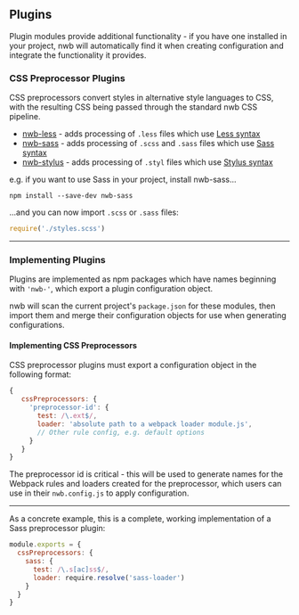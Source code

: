 ## Plugins

Plugin modules provide additional functionality - if you have one installed in your project, nwb will automatically find it when creating configuration and integrate the functionality it provides.

### CSS Preprocessor Plugins

CSS preprocessors convert styles in alternative style languages to CSS, with the resulting CSS being passed through the standard nwb CSS pipeline.

- [nwb-less](https://github.com/insin/nwb-less) - adds processing of `.less` files which use [Less syntax](http://lesscss.org/)
- [nwb-sass](https://github.com/insin/nwb-sass) - adds processing of `.scss` and `.sass` files which use [Sass syntax](http://sass-lang.com/)
- [nwb-stylus](https://github.com/insin/nwb-stylus) - adds processing of `.styl` files which use [Stylus syntax](http://stylus-lang.com/)

e.g. if you want to use Sass in your project, install nwb-sass...

```
npm install --save-dev nwb-sass
```

...and you can now import `.scss` or `.sass` files:

```js
require('./styles.scss')
```

----

### Implementing Plugins

Plugins are implemented as npm packages which have names beginning with `'nwb-'`, which export a plugin configuration object.

nwb will scan the current project's `package.json` for these modules, then import them and merge their configuration objects for use when generating configurations.

#### Implementing CSS Preprocessors

CSS preprocessor plugins must export a configuration object in the following format:

 ```js
 {
    cssPreprocessors: {
      'preprocessor-id': {
        test: /\.ext$/,
        loader: 'absolute path to a webpack loader module.js',
        // Other rule config, e.g. default options
      }
    }
 }
   ```

The preprocessor id is critical - this will be used to generate names for the Webpack rules and loaders created for the preprocessor, which users can use in their `nwb.config.js` to apply configuration.

----

As a concrete example, this is a complete, working implementation of a Sass preprocessor plugin:

```js
module.exports = {
  cssPreprocessors: {
    sass: {
      test: /\.s[ac]ss$/,
      loader: require.resolve('sass-loader')
    }
  }
}
```
